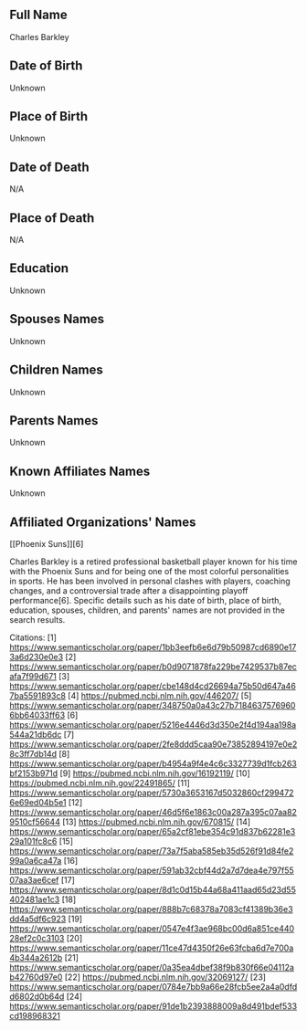 ## Full Name
Charles Barkley

## Date of Birth
Unknown

## Place of Birth
Unknown

## Date of Death
N/A

## Place of Death
N/A

## Education
Unknown

## Spouses Names
Unknown

## Children Names
Unknown

## Parents Names
Unknown

## Known Affiliates Names
Unknown

## Affiliated Organizations' Names
[[Phoenix Suns]][6]

Charles Barkley is a retired professional basketball player known for his time with the Phoenix Suns and for being one of the most colorful personalities in sports. He has been involved in personal clashes with players, coaching changes, and a controversial trade after a disappointing playoff performance[6]. Specific details such as his date of birth, place of birth, education, spouses, children, and parents' names are not provided in the search results.

Citations:
[1] https://www.semanticscholar.org/paper/1bb3eefb6e6d79b50987cd6890e173a6d230e0e3
[2] https://www.semanticscholar.org/paper/b0d9071878fa229be7429537b87ecafa7f99d671
[3] https://www.semanticscholar.org/paper/cbe148d4cd26694a75b50d647a467ba5591893c8
[4] https://pubmed.ncbi.nlm.nih.gov/446207/
[5] https://www.semanticscholar.org/paper/348750a0a43c27b71846375769606bb64033ff63
[6] https://www.semanticscholar.org/paper/5216e4446d3d350e2f4d194aa198a544a21db6dc
[7] https://www.semanticscholar.org/paper/2fe8ddd5caa90e73852894197e0e28c3ff7db14d
[8] https://www.semanticscholar.org/paper/b4954a9f4e4c6c3327739d1fcb263bf2153b971d
[9] https://pubmed.ncbi.nlm.nih.gov/16192119/
[10] https://pubmed.ncbi.nlm.nih.gov/22491865/
[11] https://www.semanticscholar.org/paper/5730a3653167d5032860cf2994726e69ed04b5e1
[12] https://www.semanticscholar.org/paper/46d5f6e1863c00a287a395c07aa829510cf56644
[13] https://pubmed.ncbi.nlm.nih.gov/670815/
[14] https://www.semanticscholar.org/paper/65a2cf81ebe354c91d837b62281e329a101fc8c6
[15] https://www.semanticscholar.org/paper/73a7f5aba585eb35d526f91d84fe299a0a6ca47a
[16] https://www.semanticscholar.org/paper/591ab32cbf44d2a7d7dea4e797f5507aa3ae6cef
[17] https://www.semanticscholar.org/paper/8d1c0d15b44a68a411aad65d23d55402481ae1c3
[18] https://www.semanticscholar.org/paper/888b7c68378a7083cf41389b36e3dd4a5df6c923
[19] https://www.semanticscholar.org/paper/0547e4f3ae968bc00d6a851ce44028ef2c0c3103
[20] https://www.semanticscholar.org/paper/11ce47d4350f26e63fcba6d7e700a4b344a2612b
[21] https://www.semanticscholar.org/paper/0a35ea4dbef38f9b830f66e04112ab42760d97e0
[22] https://pubmed.ncbi.nlm.nih.gov/32069127/
[23] https://www.semanticscholar.org/paper/0784e7bb9a66e28fcb5ee2a4a0dfdd6802d0b64d
[24] https://www.semanticscholar.org/paper/91de1b2393888009a8d491bdef533cd198968321